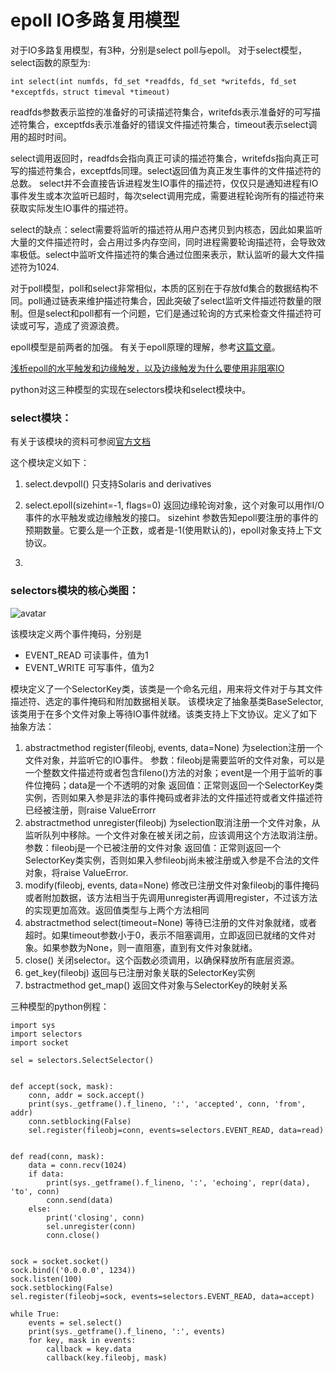# epoll IO多路复用模型

对于IO多路复用模型，有3种，分别是select poll与epoll。
对于select模型，select函数的原型为:
```cython
int select(int numfds, fd_set *readfds, fd_set *writefds, fd_set *exceptfds，struct timeval *timeout)
```
readfds参数表示监控的准备好的可读描述符集合，writefds表示准备好的可写描述符集合，exceptfds表示准备好的错误文件描述符集合，timeout表示select调用的超时时间。

select调用返回时，readfds会指向真正可读的描述符集合，writefds指向真正可写的描述符集合，exceptfds同理。select返回值为真正发生事件的文件描述符的总数。
select并不会直接告诉进程发生IO事件的描述符，仅仅只是通知进程有IO事件发生或本次监听已超时，每次select调用完成，需要进程轮询所有的描述符来获取实际发生IO事件的描述符。

select的缺点：select需要将监听的描述符从用户态拷贝到内核态，因此如果监听大量的文件描述符时，会占用过多内存空间，同时进程需要轮询描述符，会导致效率极低。select中监听文件描述符的集合通过位图来表示，默认监听的最大文件描述符为1024.

对于poll模型，poll和select非常相似，本质的区别在于存放fd集合的数据结构不同。poll通过链表来维护描述符集合，因此突破了select监听文件描述符数量的限制。但是select和poll都有一个问题，它们是通过轮询的方式来检查文件描述符可读或可写，造成了资源浪费。

epoll模型是前两者的加强。
有关于epoll原理的理解，参考[这篇文章](https://zhuanlan.zhihu.com/p/63179839)。

[浅析epoll的水平触发和边缘触发，以及边缘触发为什么要使用非阻塞IO](https://blog.csdn.net/qq_34793133/article/details/82055915)

python对这三种模型的实现在selectors模块和select模块中。

### select模块：
有关于该模块的资料可参阅[官方文档](https://docs.python.org/zh-cn/3/library/select.html)


这个模块定义如下：
1. select.devpoll() 只支持Solaris and derivatives

2. select.epoll(sizehint=-1, flags=0)  返回边缘轮询对象，这个对象可以用作I/O事件的水平触发或边缘触发的接口。
    sizehint 参数告知epoll要注册的事件的预期数量。它要么是一个正数，或者是-1(使用默认的)，epoll对象支持上下文协议。
3. 



### selectors模块的核心类图：

![avatar](selectors.png)

该模块定义两个事件掩码，分别是
- EVENT_READ       可读事件，值为1
- EVENT_WRITE      可写事件，值为2

模块定义了一个SelectorKey类，该类是一个命名元组，用来将文件对于与其文件描述符、选定的事件掩码和附加数据相关联。
该模块定了抽象基类BaseSelector,该类用于在多个文件对象上等待IO事件就绪。该类支持上下文协议。定义了如下抽象方法：
1. abstractmethod register(fileobj, events, data=None)   为selection注册一个文件对象，并监听它的IO事件。
参数：fileobj是需要监听的文件对象，可以是一个整数文件描述符或者包含fileno()方法的对象；event是一个用于监听的事件位掩码；data是一个不透明的对象
返回值：正常则返回一个SelectorKey类实例，否则如果入参是非法的事件掩码或者非法的文件描述符或者文件描述符已经被注册，则raise ValueErrorr
2. abstractmethod unregister(fileobj)   为selection取消注册一个文件对象，从监听队列中移除。一个文件对象在被关闭之前，应该调用这个方法取消注册。
参数：fileobj是一个已被注册的文件对象
返回值：正常则返回一个SelectorKey类实例，否则如果入参fileobj尚未被注册或入参是不合法的文件对象，将raise ValueError.
3. modify(fileobj, events, data=None)  修改已注册文件对象fileobj的事件掩码或者附加数据，该方法相当于先调用unregister再调用register，不过该方法的实现更加高效。返回值类型与上两个方法相同
4. abstractmethod select(timeout=None) 等待已注册的文件对象就绪，或者超时。如果timeout参数小于0，表示不阻塞调用，立即返回已就绪的文件对象。如果参数为None，则一直阻塞，直到有文件对象就绪。
5. close() 关闭selector。这个函数必须调用，以确保释放所有底层资源。
6. get_key(fileobj)  返回与已注册对象关联的SelectorKey实例
7. bstractmethod get_map() 返回文件对象与SelectorKey的映射关系

三种模型的python例程：
```cython
import sys
import selectors
import socket

sel = selectors.SelectSelector()


def accept(sock, mask):
    conn, addr = sock.accept()
    print(sys._getframe().f_lineno, ':', 'accepted', conn, 'from', addr)
    conn.setblocking(False)
    sel.register(fileobj=conn, events=selectors.EVENT_READ, data=read)


def read(conn, mask):
    data = conn.recv(1024)
    if data:
        print(sys._getframe().f_lineno, ':', 'echoing', repr(data), 'to', conn)
        conn.send(data)
    else:
        print('closing', conn)
        sel.unregister(conn)
        conn.close()


sock = socket.socket()
sock.bind(('0.0.0.0', 1234))
sock.listen(100)
sock.setblocking(False)
sel.register(fileobj=sock, events=selectors.EVENT_READ, data=accept)

while True:
    events = sel.select()
    print(sys._getframe().f_lineno, ':', events)
    for key, mask in events:
        callback = key.data
        callback(key.fileobj, mask)

```


